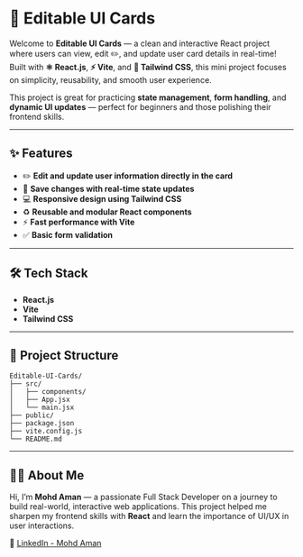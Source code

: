 
# 📝 Editable UI Cards

Welcome to **Editable UI Cards** — a clean and interactive React project where users can view, edit ✏️, and update user card details in real-time! Built with **⚛️ React.js**, **⚡ Vite**, and **🎨 Tailwind CSS**, this mini project focuses on simplicity, reusability, and smooth user experience.

This project is great for practicing **state management**, **form handling**, and **dynamic UI updates** — perfect for beginners and those polishing their frontend skills.

---

## ✨ Features

* ✏️ **Edit and update user information directly in the card**
* 💾 **Save changes with real-time state updates**
* 💻 **Responsive design using Tailwind CSS**
* ♻️ **Reusable and modular React components**
* ⚡ **Fast performance with Vite**
* ✅ **Basic form validation**

---

## 🛠️ Tech Stack

* **React.js**
* **Vite**
* **Tailwind CSS**

---

## 📁 Project Structure

```
Editable-UI-Cards/
├── src/
│   ├── components/
│   ├── App.jsx
│   └── main.jsx
├── public/
├── package.json
├── vite.config.js
└── README.md
```

---

## 👨‍💻 About Me

Hi, I’m **Mohd Aman** — a passionate Full Stack Developer on a journey to build real-world, interactive web applications. This project helped me sharpen my frontend skills with **React** and learn the importance of UI/UX in user interactions.

🔗 [LinkedIn - Mohd Aman](https://www.linkedin.com/in/mohd-aman3128/)
